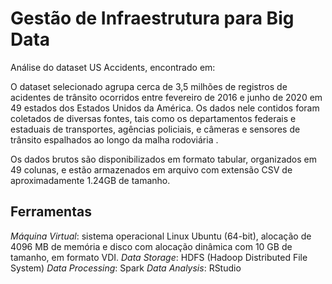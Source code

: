 # Gestão de Infraestrutura para Big Data
Análise do dataset US Accidents, encontrado em: 

O dataset selecionado agrupa cerca de 3,5 milhões de registros de acidentes de trânsito ocorridos entre fevereiro de 2016 e junho de 2020 em 49 estados dos Estados Unidos da 
América. Os dados nele contidos foram coletados de diversas fontes, tais como os departamentos federais e estaduais de transportes, agências policiais, e câmeras e sensores 
de trânsito espalhados ao longo da malha rodoviária . 

Os dados brutos são disponibilizados em formato tabular, organizados em 49 colunas, e estão armazenados em arquivo com extensão CSV de aproximadamente 1.24GB de tamanho.

## Ferramentas
*Máquina Virtual*: sistema operacional Linux Ubuntu (64-bit), alocação de 4096 MB de memória e disco com alocação dinâmica com 10 GB de tamanho, em formato VDI.
*Data Storage*: HDFS (Hadoop Distributed File System)
*Data Processing*: Spark
*Data Analysis*: RStudio


